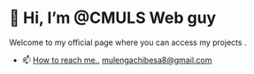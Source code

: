 

   
<h1> 👋 Hi, I’m @CMULS Web guy </h1>
Welcome to my official page where you can access my projects .
 
- 📫 <a href="#How to reach me..">How to reach me..</a>
      <a href="#mulengachibesa8@gmail.com">mulengachibesa8@gmail.com</a>
      
  
   

<!---
CMULS/CMULS is a ✨ special ✨ repository because its `README.md` (this file) appears on your GitHub profile.
You can click the Preview link to take a look at your changes
--->
